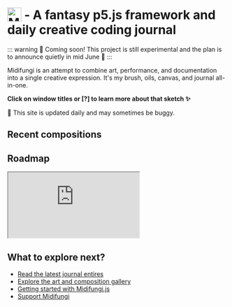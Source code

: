 # <img src="/midifungi-title.png" alt="Midifungi" style="height:32px; position: relative; top: 5px"> - A fantasy p5.js framework and daily creative coding journal

::: warning 📅 Coming soon!
This project is still experimental and the plan is to announce quietly in mid June 🤫
:::

<div class="row">
  <div class="col-6">
    <Midifungi title="Arriving Home" :layers="['@4/bg', '@4/train', '@4/crowd', '@4/traffic']" help="@4"/>
  </div>
  <div class="col-6">
    <div class="custom-container tip">
      <p>Midifungi is an attempt to combine art, performance, and documentation into a single creative expression. It's my brush, oils, canvas, and journal all-in-one.</p>
      <p><strong>Click on window titles or [?] to learn more about that sketch ✨</strong></p>
    </div>
    <div class="custom-container danger">
      <p>🐞 This site is updated daily and may sometimes be buggy.</p>
    </div>
  </div>
</div>

## Recent compositions
<div class="row">
  <div class="col-6">
    <Midifungi title="Spirit Emojis - Group Photo" :layers="['@3/emoji']" help="@3" />
  </div>
  <div class="col-6">
    <Midifungi title="Arriving home (scary version 🎃)" :layers="[['@4/bg', {trees: ['🫀', '💗'], clouds: ['👁️']}], ['@4/train', {train: ['👁️'], cab: ['👀']}], ['@4/crowd', {faces: ['👁️', '👀']}], '@4/traffic']" help="@4" />
  </div>
</div>

## Roadmap
<Window title="Roadmap">
  <iframe src="https://midifungi-notion.ozramos.workers.dev/roadmap"></iframe>
</Window>

## What to explore next?

- [Read the latest journal entires](/dailies/)
- [Explore the art and composition gallery](/gallery/)
- [Getting started with Midifungi.js](/midifungi.js/)
- [Support Midifungi](/support.html)
